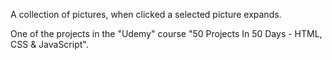 A collection of pictures, when clicked a selected picture expands.

One of the projects in the "Udemy" course "50 Projects In 50 Days - HTML, CSS & JavaScript".
